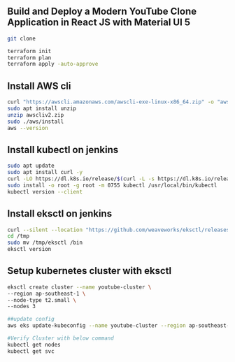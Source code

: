 ## Build and Deploy a Modern YouTube Clone Application in React JS with Material UI 5

```sh
git clone 

terraform init
terraform plan
terraform apply -auto-approve

```
## Install AWS cli
```sh
curl "https://awscli.amazonaws.com/awscli-exe-linux-x86_64.zip" -o "awscliv2.zip"
sudo apt install unzip
unzip awscliv2.zip
sudo ./aws/install
aws --version
```
## Install kubectl on jenkins
```sh
sudo apt update
sudo apt install curl -y
curl -LO https://dl.k8s.io/release/$(curl -L -s https://dl.k8s.io/release/stable.txt)/bin/linux/amd64/kubectl
sudo install -o root -g root -m 0755 kubectl /usr/local/bin/kubectl
kubectl version --client
```
## Install eksctl on jenkins

```sh
curl --silent --location "https://github.com/weaveworks/eksctl/releases/latest/download/eksctl_$(uname -s)_amd64.tar.gz" | tar xz -C /tmp
cd /tmp
sudo mv /tmp/eksctl /bin
eksctl version
```
## Setup kubernetes cluster with eksctl

```sh
eksctl create cluster --name youtube-cluster \
--region ap-southeast-1 \
--node-type t2.small \
--nodes 3

##update config
aws eks update-kubeconfig --name youtube-cluster --region ap-southeast-1

#Verify Cluster with below command
kubectl get nodes
kubectl get svc
```